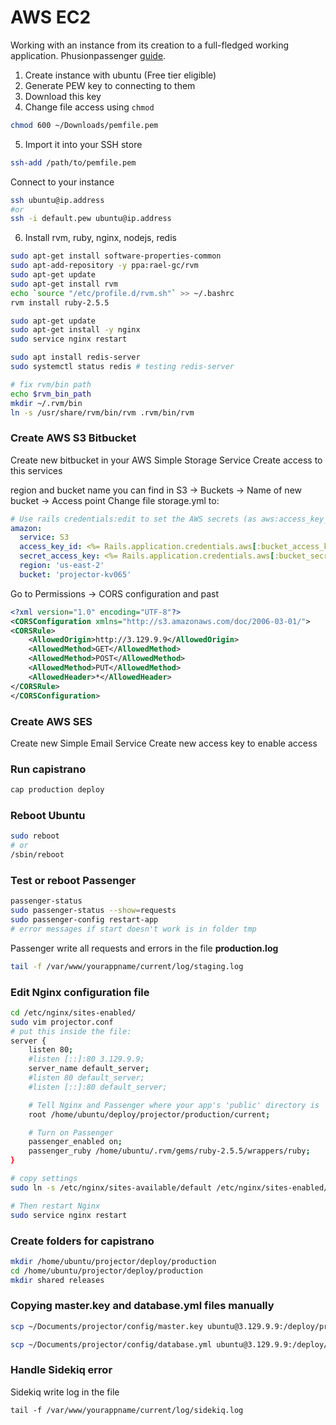 # AWS EC2

Working with an instance from its creation to a full-fledged working application. Phusionpassenger [guide](https://www.phusionpassenger.com/library/walkthroughs/deploy/ruby/aws/nginx/oss/launch_server.html).

1. Create instance with ubuntu (Free tier eligible)
2. Generate PEW key to connecting to them
3. Download this key
4. Change file access using `chmod`

```bash
chmod 600 ~/Downloads/pemfile.pem
```

5. Import it into your SSH store

```bash
ssh-add /path/to/pemfile.pem
```

Connect to your instance

```bash
ssh ubuntu@ip.address
#or
ssh -i default.pew ubuntu@ip.address
```

6. Install rvm, ruby, nginx, nodejs, redis

```bash
sudo apt-get install software-properties-common
sudo apt-add-repository -y ppa:rael-gc/rvm
sudo apt-get update
sudo apt-get install rvm
echo `source "/etc/profile.d/rvm.sh"` >> ~/.bashrc
rvm install ruby-2.5.5

sudo apt-get update
sudo apt-get install -y nginx
sudo service nginx restart

sudo apt install redis-server
sudo systemctl status redis # testing redis-server

# fix rvm/bin path
echo $rvm_bin_path
mkdir ~/.rvm/bin
ln -s /usr/share/rvm/bin/rvm .rvm/bin/rvm
```

### Create AWS S3 Bitbucket

Create new bitbucket in your AWS Simple Storage Service
Create access to this services

region and bucket name you can find in  S3 -> Buckets -> Name of new bucket -> Access point
Change file storage.yml to:
```yml
# Use rails credentials:edit to set the AWS secrets (as aws:access_key_id|secret_access_key)
amazon:
  service: S3
  access_key_id: <%= Rails.application.credentials.aws[:bucket_access_key_id] %>
  secret_access_key: <%= Rails.application.credentials.aws[:bucket_secret_access_key]  %>
  region: 'us-east-2'
  bucket: 'projector-kv065'
```

Go to Permissions -> CORS configuration and past

```xml
<?xml version="1.0" encoding="UTF-8"?>
<CORSConfiguration xmlns="http://s3.amazonaws.com/doc/2006-03-01/">
<CORSRule>
    <AllowedOrigin>http://3.129.9.9</AllowedOrigin>
    <AllowedMethod>GET</AllowedMethod>
    <AllowedMethod>POST</AllowedMethod>
    <AllowedMethod>PUT</AllowedMethod>
    <AllowedHeader>*</AllowedHeader>
</CORSRule>
</CORSConfiguration>
```

### Create AWS SES

Create new Simple Email Service
Create new access key to enable access

### Run capistrano

```bash
cap production deploy
```

### Reboot Ubuntu

```bash
sudo reboot
# or
/sbin/reboot
```

### Test or reboot Passenger

```bash
passenger-status
sudo passenger-status --show=requests
sudo passenger-config restart-app
# error messages if start doesn't work is in folder tmp
```

Passenger write all requests and errors in the file **production.log**

```bash
tail -f /var/www/yourappname/current/log/staging.log
```

### Edit Nginx configuration file

```bash
cd /etc/nginx/sites-enabled/
sudo vim projector.conf
# put this inside the file:
server {
    listen 80;
    #listen [::]:80 3.129.9.9;
    server_name default_server;
    #listen 80 default_server;
    #listen [::]:80 default_server;

    # Tell Nginx and Passenger where your app's 'public' directory is
    root /home/ubuntu/deploy/projector/production/current;

    # Turn on Passenger
    passenger_enabled on;
    passenger_ruby /home/ubuntu/.rvm/gems/ruby-2.5.5/wrappers/ruby;
}

# copy settings
sudo ln -s /etc/nginx/sites-available/default /etc/nginx/sites-enabled/

# Then restart Nginx
sudo service nginx restart
```

### Create folders for capistrano

```bash
mkdir /home/ubuntu/projector/deploy/production
cd /home/ubuntu/projector/deploy/production
mkdir shared releases

```

### Copying master.key and database.yml files manually

```bash
scp ~/Documents/projector/config/master.key ubuntu@3.129.9.9:/deploy/projector/production/shared/config

scp ~/Documents/projector/config/database.yml ubuntu@3.129.9.9:/deploy/projector/production/shared/config
```

### Handle Sidekiq error

Sidekiq write log in the file

```bahs
tail -f /var/www/yourappname/current/log/sidekiq.log
```

